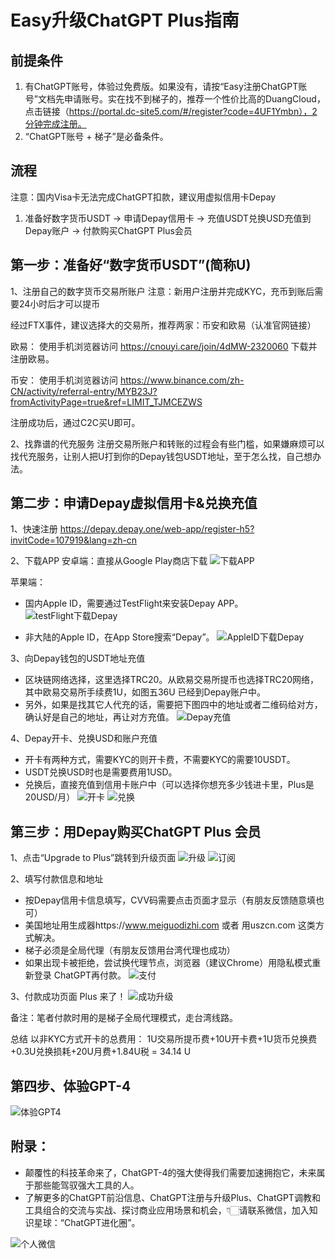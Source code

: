 # Easy升级ChatGPT Plus指南

## 前提条件

1. 有ChatGPT账号，体验过免费版。如果没有，请按“Easy注册ChatGPT账号”文档先申请账号。实在找不到梯子的，推荐一个性价比高的DuangCloud，点击链接（https://portal.dc-site5.com/#/register?code=4UF1Ymbn），2分钟完成注册。
2. “ChatGPT账号 + 梯子”是必备条件。

## 流程
注意：国内Visa卡无法完成ChatGPT扣款，建议用虚拟信用卡Depay
1. 准备好数字货币USDT -> 申请Depay信用卡 -> 充值USDT兑换USD充值到Depay账户 -> 付款购买ChatGPT Plus会员

## 第一步：准备好“数字货币USDT”(简称U)

1、注册自己的数字货币交易所账户
注意：新用户注册并完成KYC，充币到账后需要24小时后才可以提币

经过FTX事件，建议选择大的交易所，推荐两家：币安和欧易（认准官网链接）

欧易：
使用手机浏览器访问 https://cnouyi.care/join/4dMW-2320060 下载并注册欧易。

币安：
使用手机浏览器访问 https://www.binance.com/zh-CN/activity/referral-entry/MYB23J?fromActivityPage=true&ref=LIMIT_TJMCEZWS

注册成功后，通过C2C买U即可。

2、找靠谱的代充服务
注册交易所账户和转账的过程会有些门槛，如果嫌麻烦可以找代充服务，让别人把U打到你的Depay钱包USDT地址，至于怎么找，自己想办法。



## 第二步：申请Depay虚拟信用卡&兑换充值

1、快速注册
https://depay.depay.one/web-app/register-h5?invitCode=107919&lang=zh-cn

2、下载APP
安卓端：直接从Google Play商店下载 
![下载APP](./depay-app.png)

苹果端：
- 国内Apple ID，需要通过TestFlight来安装Depay APP。
![testFlight下载Depay](./testFlight-depay.png)

- 非大陆的Apple ID，在App Store搜索“Depay”。 
![AppleID下载Depay](./gla-depay.png)

3、向Depay钱包的USDT地址充值
- 区块链网络选择，这里选择TRC20。从欧易交易所提币也选择TRC20网络，其中欧易交易所手续费1U，如图五36U 已经到Depay账户中。
- 另外，如果是找其它人代充的话，需要把下图四中的地址或者二维码给对方，确认好是自己的地址，再让对方充值。
![Depay充值](./depay-chongzhi.png)

4、Depay开卡、兑换USD和账户充值
- 开卡有两种方式，需要KYC的则开卡费，不需要KYC的需要10USDT。
- USDT兑换USD时也是需要费用1USD。
- 兑换后，直接充值到信用卡账户中（可以选择你想充多少钱进卡里，Plus是20USD/月） 
![开卡](./kaika.png)
![兑换](./duihuan.png)


## 第三步：用Depay购买ChatGPT Plus 会员

1、点击“Upgrade to Plus”跳转到升级页面 
![升级](./plus-shengji.png)
![订阅](./plus-dingyue.png)

2、填写付款信息和地址
- 按Depay信用卡信息填写，CVV码需要点击页面才显示（有朋友反馈随意填也可）
- 美国地址用生成器https://www.meiguodizhi.com 或者 用uszcn.com 这类方式解决。
- 梯子必须是全局代理（有朋友反馈用台湾代理也成功）
- 如果出现卡被拒绝，尝试换代理节点，浏览器（建议Chrome）用隐私模式重新登录 ChatGPT再付款。 
![支付](./zhifu.png)

3、付款成功页面
Plus 来了！
![成功升级](./succ.png)


备注：笔者付款时用的是梯子全局代理模式，走台湾线路。


总结
以非KYC方式开卡的总费用：
1U交易所提币费+10U开卡费+1U货币兑换费+0.3U兑换损耗+20U月费+1.84U税 = 34.14 U


## 第四步、体验GPT-4 
![体验GPT4](./gpt4.png)

## 附录：
- 颠覆性的科技革命来了，ChatGPT-4的强大使得我们需要加速拥抱它，未来属于那些能驾驭强大工具的人。
- 了解更多的ChatGPT前沿信息、ChatGPT注册与升级Plus、ChatGPT调教和工具组合的交流与实战、探讨商业应用场景和机会，👇🏻请联系微信，加入知识星球：“ChatGPT进化圈”。 

![个人微信](./../WeChat-Public.png)